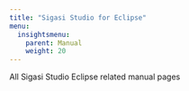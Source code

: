 ```yaml
---
title: "Sigasi Studio for Eclipse"
menu:
  insightsmenu:
    parent: Manual
    weight: 20
---
```


All Sigasi Studio Eclipse related manual pages
